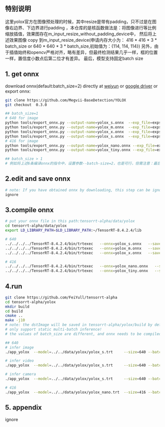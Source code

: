 ## 特别说明
这里yolox官方在图像预处理的时候，其中resize是带有padding，只不过是在图像右边界、下边界进行padding
，本仓库的是核函数做法是：将图像进行等比例缩放插值，效果图存在m_input_resize_without_padding_device中，
然后将上述效果图像 copy 到m_input_resize_device(申请内存大小为：
416 * 416 * 3 * batch_size or 640 * 640 * 3 * batch_size,初始值为：{114, 114, 114})
另外，由于插值始终和opencv严格对齐，略有差异，但最终检测结果几乎一样，框的位置一样，置信度小数点后第二位才有差异。
最后，模型支持固定batch size

## 1. get onnx 
download onnx(default:batch_size=2) directly at [weiyun](https://share.weiyun.com/3T3mZKBm) or [google driver](https://drive.google.com/drive/folders/1-8phZHkx_Z274UVqgw6Ma-6u5AKmqCOv?usp=sharing)
or export onnx:
```bash
git clone https://github.com/Megvii-BaseDetection/YOLOX
git checkout  0.3.0

## batch_size=1
# 640 for image
python tools/export_onnx.py --output-name=yolox_s.onnx  --exp_file=exps/default/yolox_s.py --ckpt=yolox_s.pth --decode_in_inference --batch-size=1
python tools/export_onnx.py --output-name=yolox_m.onnx  --exp_file=exps/default/yolox_m.py --ckpt=yolox_m.pth --decode_in_inference --batch-size=1
python tools/export_onnx.py --output-name=yolox_x.onnx  --exp_file=exps/default/yolox_x.py --ckpt=yolox_x.pth --decode_in_inference --batch-size=1
python tools/export_onnx.py --output-name=yolox_s.onnx  --exp_file=exps/default/yolox_s.py --ckpt=yolox_s.pth --decode_in_inference --batch-size=1
# 416 for image
python tools/export_onnx.py --output-name=yolox_nano.onnx --exp_file=exps/default/yolox_nano.py --ckpt=yolox_nano.pth --decode_in_inference --batch-size=1
python tools/export_onnx.py --output-name=yolox_tiny.onnx --exp_file=exps/default/yolox_tiny.py --ckpt=yolox_tiny.pth --decode_in_inference --batch-size=1

## batch_size > 1
# 例如将上述6条编译onnx的指令中，设置参数--batch-size=2，也是可行，但需注意：最后运行的时候，需要设置一样参数：--batch_size=2
```

## 2.edit and save onnx
```bash
# note: If you have obtained onnx by downloading, this step can be ignored
ignore
```

## 3.compile onnx
```bash
# put your onnx file in this path:tensorrt-alpha/data/yolox
cd tensorrt-alpha/data/yolox
export LD_LIBRARY_PATH=$LD_LIBRARY_PATH:~/TensorRT-8.4.2.4/lib

# 640
../../../../TensorRT-8.4.2.4/bin/trtexec   --onnx=yolox_s.onnx   --saveEngine=yolox_s.trt  --buildOnly
../../../../TensorRT-8.4.2.4/bin/trtexec   --onnx=yolox_m.onnx   --saveEngine=yolox_m.trt  --buildOnly
../../../../TensorRT-8.4.2.4/bin/trtexec   --onnx=yolox_x.onnx   --saveEngine=yolox_x.trt  --buildOnly

# 416
../../../../TensorRT-8.4.2.4/bin/trtexec   --onnx=yolox_nano.onnx   --saveEngine=yolox_nano.trt  --buildOnly
../../../../TensorRT-8.4.2.4/bin/trtexec   --onnx=yolox_tiny.onnx   --saveEngine=yolox_tiny.trt  --buildOnly
```

## 4.run
```bash
git clone https://github.com/FeiYull/tensorrt-alpha
cd tensorrt-alpha/yolox
mkdir build
cd build
cmake ..
make -j10
# note: the dstImage will be saved in tensorrt-alpha/yolox/build by default
# only support static multi-batch inference!
# the values of batch_size are different, and onnx needs to be compiled additionally

## 640
# infer image
./app_yolox  --model=../../data/yolox/yolox_s.trt     --size=640 --batch_size=1  --img=../../data/6406401.jpg  --show --savePath=../

# infer video
./app_yolox  --model=../../data/yolox/yolox_s.trt     --size=640 --batch_size=1  --video=../../data/people.mp4  --show 

# infer camera
./app_yolox  --model=../../data/yolox/yolox_s.trt     --size=640 --batch_size=1  --cam_id=0  --show

# 416
./app_yolox  --model=../../data/yolox/yolox_nano.trt  --size=416 --batch_size=1  --img=../../data/6406401.jpg  --show --savePath
```
## 5. appendix
ignore